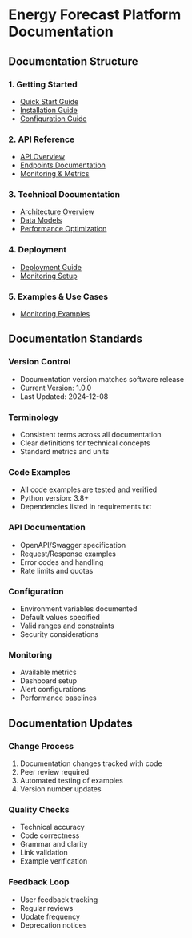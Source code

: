 # Energy Forecast Platform Documentation

## Documentation Structure

### 1. Getting Started
- [Quick Start Guide](guides/quickstart.md)
- [Installation Guide](guides/installation.md)
- [Configuration Guide](guides/configuration.md)

### 2. API Reference
- [API Overview](api/overview.md)
- [Endpoints Documentation](api/endpoints.md)
- [Monitoring & Metrics](api/monitoring.md)

### 3. Technical Documentation
- [Architecture Overview](technical/architecture.md)
- [Data Models](models/data_models.md)
- [Performance Optimization](technical/performance.md)

### 4. Deployment
- [Deployment Guide](deployment/deployment_guide.md)
- [Monitoring Setup](deployment/monitoring_setup.md)

### 5. Examples & Use Cases
- [Monitoring Examples](examples/monitoring_examples.md)

## Documentation Standards

### Version Control
- Documentation version matches software release
- Current Version: 1.0.0
- Last Updated: 2024-12-08

### Terminology
- Consistent terms across all documentation
- Clear definitions for technical concepts
- Standard metrics and units

### Code Examples
- All code examples are tested and verified
- Python version: 3.8+
- Dependencies listed in requirements.txt

### API Documentation
- OpenAPI/Swagger specification
- Request/Response examples
- Error codes and handling
- Rate limits and quotas

### Configuration
- Environment variables documented
- Default values specified
- Valid ranges and constraints
- Security considerations

### Monitoring
- Available metrics
- Dashboard setup
- Alert configurations
- Performance baselines

## Documentation Updates

### Change Process
1. Documentation changes tracked with code
2. Peer review required
3. Automated testing of examples
4. Version number updates

### Quality Checks
- Technical accuracy
- Code correctness
- Grammar and clarity
- Link validation
- Example verification

### Feedback Loop
- User feedback tracking
- Regular reviews
- Update frequency
- Deprecation notices
